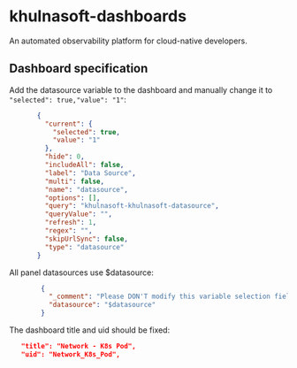 # khulnasoft-dashboards

An automated observability platform for cloud-native developers.

## Dashboard specification

Add the datasource variable to the dashboard and manually change it to `"selected": true,"value": "1"`:

```json
       {
         "current": {
           "selected": true,
           "value": "1"
         },
         "hide": 0,
         "includeAll": false,
         "label": "Data Source",
         "multi": false,
         "name": "datasource",
         "options": [],
         "query": "khulnasoft-khulnasoft-datasource",
         "queryValue": "",
         "refresh": 1,
         "regex": "",
         "skipUrlSync": false,
         "type": "datasource"
       }
```

All panel datasources use $datasource:
```json
        {
          "_comment": "Please DON'T modify this variable selection field.",
          "datasource": "$datasource"
        }
```

The dashboard title and uid should be fixed:
```json
   "title": "Network - K8s Pod",
   "uid": "Network_K8s_Pod",
```
